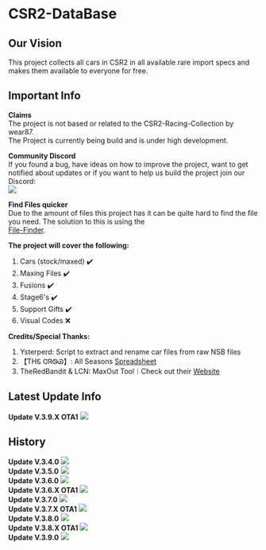 # CSR2-DataBase
## Our Vision<br>
This project collects all cars in CSR2 in all available rare import specs and makes them available to everyone for free.<br>

## Important Info
**Claims**<br>
The project is not based or related to the CSR2-Racing-Collection by wear87.<br>
The Project is currently being build and is under high development.<br>

**Community Discord**<br>
If you found a bug, have ideas on how to improve the project, want to get notified about updates or if you want to help us build the project join our Discord:<br>
[![](https://cdn.discordapp.com/attachments/904024380370223114/904025176671420466/dc_logo_256x.png)](https://discord.gg/GRepTF4Jv5)<br>

**Find Files quicker**<br>
Due to the amount of files this project has it can be quite hard to find the file you need. The solution to this is using the<br> [File-Finder](https://github.com/Nitro4CSR/CSR2-DataBase/find/main).<br>
 
**The project will cover the following:**<br>
1. Cars (stock/maxed) ✔️<br>
2. Maxing Files ✔️<br>
3. Fusions ✔️<br>
4. Stage6's ✔️<br>
5. Support Gifts ✔️<br>
6. Visual Codes ❌<br>

**Credits/Special Thanks:**<br>
1. Ysterperd: Script to extract and rename car files from raw NSB files
2. 【ƬHᏋ ᏣᏒᏫᏊ】: All Seasons [Spreadsheet](https://docs.google.com/spreadsheets/d/1_QvcjyGz9PW48iybbU2AxWcoW6VHJMIj9vohwlYQKBg)<br>
3. TheRedBandit & LCN: MaxOut Tool︱Check out their [Website](https://nsb.lcn-innovation.dk/)

## Latest Update Info
**Update V.3.9.X OTA1**
![](https://cdn.discordapp.com/attachments/904024380370223114/988440660963098664/3.9.X_OTA1.png?size=4096)
<br>
## History
**Update V.3.4.0**
![](https://cdn.discordapp.com/attachments/904024380370223114/988438573642547200/3.4.0.png?size=4096)
 <br>
**Update V.3.5.0**
![](https://cdn.discordapp.com/attachments/904024380370223114/988438798511775744/3.5.0.png?size=4096)
<br>
**Update V.3.6.0**
![](https://cdn.discordapp.com/attachments/904024380370223114/988439141370974228/3.6.0.png?size=4096)
<br>
**Update V.3.6.X OTA1**
![](https://cdn.discordapp.com/attachments/904024380370223114/988439282354110566/3.6.X_OTA1.png?size=4096)
<br>
**Update V.3.7.0**
![](https://cdn.discordapp.com/attachments/904024380370223114/988439825235476480/3.7.0.png?size=4096)
<br>
**Update V.3.7.X OTA1**
![](https://cdn.discordapp.com/attachments/904024380370223114/988440011303170058/3.7.X_OTA1.png?size=4096)
<br>
**Update V.3.8.0**
![](https://cdn.discordapp.com/attachments/904024380370223114/988440197479940186/3.8.0.png?size=4096)
<br>
**Update V.3.8.X OTA1**
![](https://cdn.discordapp.com/attachments/904024380370223114/988440373112234006/3.8.X_OTA1.png?size=4096)
<br>
**Update V.3.9.0**
![](https://cdn.discordapp.com/attachments/904024380370223114/988440489256710204/3.9.0.png?size=4096)
<br>